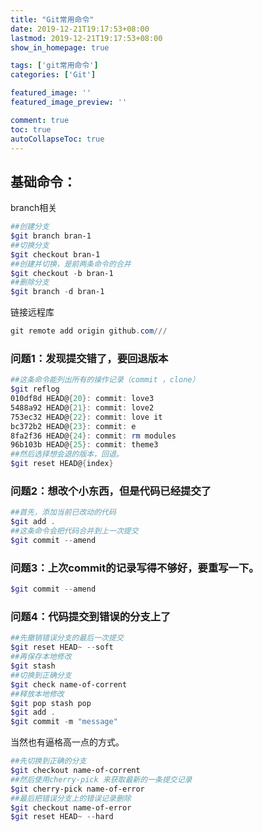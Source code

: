 ```yaml
---
title: "Git常用命令"
date: 2019-12-21T19:17:53+08:00
lastmod: 2019-12-21T19:17:53+08:00
show_in_homepage: true

tags: ['git常用命令']
categories: ['Git']

featured_image: ''
featured_image_preview: ''

comment: true
toc: true
autoCollapseToc: true
---
```


<!--more-->

## 基础命令：
branch相关

```powershell
##创建分支
$git branch bran-1
##切换分支
$git checkout bran-1
##创建并切换，是前两条命令的合并
$git checkout -b bran-1
##删除分支
$git branch -d bran-1
```

链接远程库

```powershell
git remote add origin github.com///
```



### 问题1：发现提交错了，要回退版本

```powershell
##这条命令能列出所有的操作记录（commit ，clone）
$git reflog
010df8d HEAD@{20}: commit: love3
5488a92 HEAD@{21}: commit: love2
753ec32 HEAD@{22}: commit: love it
bc372b2 HEAD@{23}: commit: e
8fa2f36 HEAD@{24}: commit: rm modules
96b103b HEAD@{25}: commit: theme3
##然后选择想会退的版本，回退。
$git reset HEAD@{index}
```

### 问题2：想改个小东西，但是代码已经提交了

```powershell
##首先，添加当前已改动的代码
$git add .
##这条命令会把代码合并到上一次提交
$git commit --amend
```

### 问题3：上次commit的记录写得不够好，要重写一下。

```powershell
$git commit --amend
```

### 问题4：代码提交到错误的分支上了

```powershell
##先撤销错误分支的最后一次提交
$git reset HEAD~ --soft
##再保存本地修改
$git stash
##切换到正确分支
$git check name-of-corrent
##释放本地修改
$git pop stash pop
$git add .
$git commit -m "message"
```

当然也有逼格高一点的方式。

```powershell
##先切换到正确的分支
$git checkout name-of-corrent
##然后使用cherry-pick 来获取最新的一条提交记录
$git cherry-pick name-of-error
##最后把错误分支上的错误记录删除
$git checkout name-of-error
$git reset HEAD~ --hard
```

